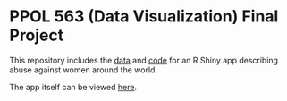 # PPOL 563 (Data Visualization) Final Project
This repository includes the [data](https://github.com/coletteyeager/PPOL563_Final_Project/tree/master/Project%20data) 
and [code](https://github.com/coletteyeager/PPOL563_Final_Project/blob/master/app.R) for an R Shiny app describing abuse against women around the world. 

The app itself can be viewed [here](https://cby5.shinyapps.io/Final_Project_Test/).

